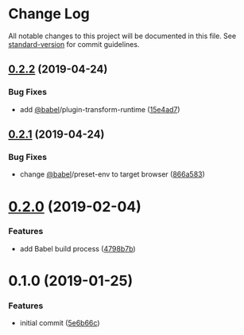# Change Log

All notable changes to this project will be documented in this file. See [standard-version](https://github.com/conventional-changelog/standard-version) for commit guidelines.

<a name="0.2.2"></a>
## [0.2.2](https://github.com/angeloashmore/gatsby-plugin-react-axe/compare/v0.2.1...v0.2.2) (2019-04-24)


### Bug Fixes

* add [@babel](https://github.com/babel)/plugin-transform-runtime ([15e4ad7](https://github.com/angeloashmore/gatsby-plugin-react-axe/commit/15e4ad7))



<a name="0.2.1"></a>
## [0.2.1](https://github.com/angeloashmore/gatsby-plugin-react-axe/compare/v0.2.0...v0.2.1) (2019-04-24)


### Bug Fixes

* change [@babel](https://github.com/babel)/preset-env to target browser ([866a583](https://github.com/angeloashmore/gatsby-plugin-react-axe/commit/866a583))



<a name="0.2.0"></a>
# [0.2.0](https://github.com/angeloashmore/gatsby-plugin-react-axe/compare/v0.1.0...v0.2.0) (2019-02-04)


### Features

* add Babel build process ([4798b7b](https://github.com/angeloashmore/gatsby-plugin-react-axe/commit/4798b7b))



<a name="0.1.0"></a>
# 0.1.0 (2019-01-25)


### Features

* initial commit ([5e6b66c](https://github.com/angeloashmore/gatsby-plugin-react-axe/commit/5e6b66c))
